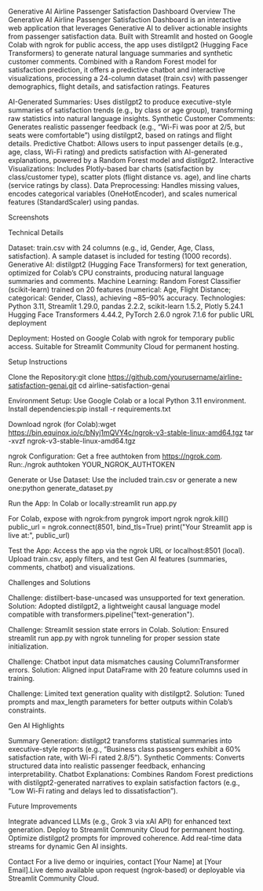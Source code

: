 Generative AI Airline Passenger Satisfaction Dashboard
Overview
The Generative AI Airline Passenger Satisfaction Dashboard is an interactive web application that leverages Generative AI to deliver actionable insights from passenger satisfaction data. Built with Streamlit and hosted on Google Colab with ngrok for public access, the app uses distilgpt2 (Hugging Face Transformers) to generate natural language summaries and synthetic customer comments. Combined with a Random Forest model for satisfaction prediction, it offers a predictive chatbot and interactive visualizations, processing a 24-column dataset (train.csv) with passenger demographics, flight details, and satisfaction ratings.
Features

AI-Generated Summaries: Uses distilgpt2 to produce executive-style summaries of satisfaction trends (e.g., by class or age group), transforming raw statistics into natural language insights.
Synthetic Customer Comments: Generates realistic passenger feedback (e.g., “Wi-Fi was poor at 2/5, but seats were comfortable”) using distilgpt2, based on ratings and flight details.
Predictive Chatbot: Allows users to input passenger details (e.g., age, class, Wi-Fi rating) and predicts satisfaction with AI-generated explanations, powered by a Random Forest model and distilgpt2.
Interactive Visualizations: Includes Plotly-based bar charts (satisfaction by class/customer type), scatter plots (flight distance vs. age), and line charts (service ratings by class).
Data Preprocessing: Handles missing values, encodes categorical variables (OneHotEncoder), and scales numerical features (StandardScaler) using pandas.

Screenshots

Technical Details

Dataset: train.csv with 24 columns (e.g., id, Gender, Age, Class, satisfaction). A sample dataset is included for testing (1000 records).
Generative AI: distilgpt2 (Hugging Face Transformers) for text generation, optimized for Colab’s CPU constraints, producing natural language summaries and comments.
Machine Learning: Random Forest Classifier (scikit-learn) trained on 20 features (numerical: Age, Flight Distance; categorical: Gender, Class), achieving ~85–90% accuracy.
Technologies:
Python 3.11, Streamlit 1.29.0, pandas 2.2.2, scikit-learn 1.5.2, Plotly 5.24.1
Hugging Face Transformers 4.44.2, PyTorch 2.6.0
ngrok 7.1.6 for public URL deployment


Deployment: Hosted on Google Colab with ngrok for temporary public access. Suitable for Streamlit Community Cloud for permanent hosting.

Setup Instructions

Clone the Repository:git clone https://github.com/yourusername/airline-satisfaction-genai.git
cd airline-satisfaction-genai


Environment Setup:
Use Google Colab or a local Python 3.11 environment.
Install dependencies:pip install -r requirements.txt


Download ngrok (for Colab):wget https://bin.equinox.io/c/bNyj1mQVY4c/ngrok-v3-stable-linux-amd64.tgz
tar -xvzf ngrok-v3-stable-linux-amd64.tgz




ngrok Configuration:
Get a free authtoken from https://ngrok.com.
Run:./ngrok authtoken YOUR_NGROK_AUTHTOKEN




Generate or Use Dataset:
Use the included train.csv or generate a new one:python generate_dataset.py




Run the App:
In Colab or locally:streamlit run app.py


For Colab, expose with ngrok:from pyngrok import ngrok
ngrok.kill()
public_url = ngrok.connect(8501, bind_tls=True)
print("Your Streamlit app is live at:", public_url)




Test the App:
Access the app via the ngrok URL or localhost:8501 (local).
Upload train.csv, apply filters, and test Gen AI features (summaries, comments, chatbot) and visualizations.



Challenges and Solutions

Challenge: distilbert-base-uncased was unsupported for text generation.
Solution: Adopted distilgpt2, a lightweight causal language model compatible with transformers.pipeline("text-generation").


Challenge: Streamlit session state errors in Colab.
Solution: Ensured streamlit run app.py with ngrok tunneling for proper session state initialization.


Challenge: Chatbot input data mismatches causing ColumnTransformer errors.
Solution: Aligned input DataFrame with 20 feature columns used in training.


Challenge: Limited text generation quality with distilgpt2.
Solution: Tuned prompts and max_length parameters for better outputs within Colab’s constraints.



Gen AI Highlights

Summary Generation: distilgpt2 transforms statistical summaries into executive-style reports (e.g., “Business class passengers exhibit a 60% satisfaction rate, with Wi-Fi rated 2.8/5”).
Synthetic Comments: Converts structured data into realistic passenger feedback, enhancing interpretability.
Chatbot Explanations: Combines Random Forest predictions with distilgpt2-generated narratives to explain satisfaction factors (e.g., “Low Wi-Fi rating and delays led to dissatisfaction”).

Future Improvements

Integrate advanced LLMs (e.g., Grok 3 via xAI API) for enhanced text generation.
Deploy to Streamlit Community Cloud for permanent hosting.
Optimize distilgpt2 prompts for improved coherence.
Add real-time data streams for dynamic Gen AI insights.

Contact
For a live demo or inquiries, contact [Your Name] at [Your Email].Live demo available upon request (ngrok-based) or deployable via Streamlit Community Cloud.
